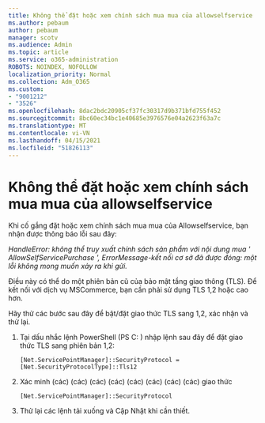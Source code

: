 ```yaml
---
title: Không thể đặt hoặc xem chính sách mua mua của allowselfservice
ms.author: pebaum
author: pebaum
manager: scotv
ms.audience: Admin
ms.topic: article
ms.service: o365-administration
ROBOTS: NOINDEX, NOFOLLOW
localization_priority: Normal
ms.collection: Adm_O365
ms.custom:
- "9001212"
- "3526"
ms.openlocfilehash: 8dac2bdc20905cf37fc30317d9b371bfd755f452
ms.sourcegitcommit: 8bc60ec34bc1e40685e3976576e04a2623f63a7c
ms.translationtype: MT
ms.contentlocale: vi-VN
ms.lasthandoff: 04/15/2021
ms.locfileid: "51826113"
---
```

# <a name="unable-to-set-or-view-the-allowselfservicepurchase-policy"></a>Không thể đặt hoặc xem chính sách mua mua của allowselfservice

Khi cố gắng đặt hoặc xem chính sách mua mua của Allowselfservice, bạn nhận được thông báo lỗi sau đây:

*HandleError: không thể truy xuất chính sách sản phẩm với nội dung mua ' AllowSelfServicePurchase ', ErrorMessage-kết nối cơ sở đã được đóng: một lỗi không mong muốn xảy ra khi gửi.*

Điều này có thể do một phiên bản cũ của bảo mật tầng giao thông (TLS). Để kết nối với dịch vụ MSCommerce, bạn cần phải sử dụng TLS 1,2 hoặc cao hơn.  

Hãy thử các bước sau đây để bật/đặt giao thức TLS sang 1,2, xác nhận và thử lại.
 1. Tại dấu nhắc lệnh PowerShell (PS C: \) nhập lệnh sau đây để đặt giao thức TLS sang phiên bản 1,2:

    `[Net.ServicePointManager]::SecurityProtocol = [Net.SecurityProtocolType]::Tls12`

2. Xác minh (các) (các) (các) (các) (các) (các) (các) (các) giao thức

    `[Net.ServicePointManager]::SecurityProtocol` 

3. Thử lại các lệnh tải xuống và Cập Nhật khi cần thiết.


